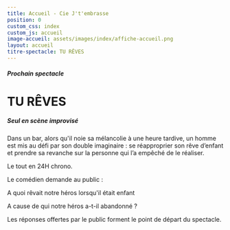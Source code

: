 ```yaml
---
title: Accueil - Cie J't'embrasse
position: 0
custom_css: index
custom_js: accueil
image-accueil: assets/images/index/affiche-accueil.png
layout: accueil
titre-spectacle: TU RÊVES
---
```


##### Prochain spectacle

# TU RÊVES

##### Seul en scène improvisé

Dans un bar, alors qu'il noie sa mélancolie à une heure tardive, un homme est mis au défi par son double imaginaire : se réapproprier son rêve d’enfant et prendre sa revanche sur la personne qui l’a empêché de le réaliser.

Le tout en 24H chrono.

Le comédien demande au public :

A quoi rêvait notre héros lorsqu'il était enfant

A cause de qui notre héros a-t-il abandonné ?

Les réponses offertes par le public forment le point de départ du spectacle.
